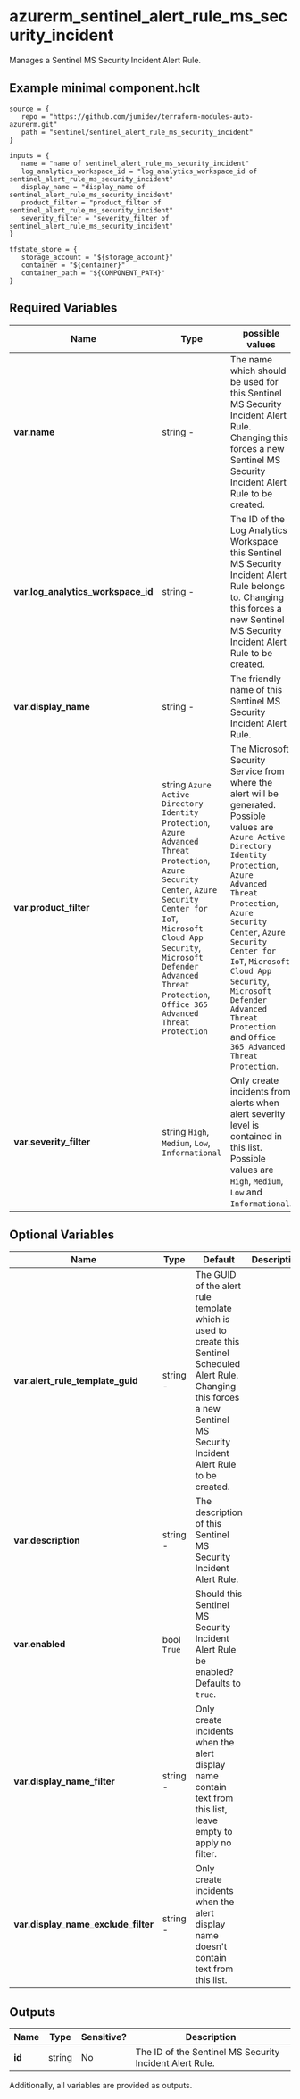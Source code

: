 # azurerm_sentinel_alert_rule_ms_security_incident

Manages a Sentinel MS Security Incident Alert Rule.

## Example minimal component.hclt

```hcl
source = {
   repo = "https://github.com/jumidev/terraform-modules-auto-azurerm.git" 
   path = "sentinel/sentinel_alert_rule_ms_security_incident" 
}

inputs = {
   name = "name of sentinel_alert_rule_ms_security_incident" 
   log_analytics_workspace_id = "log_analytics_workspace_id of sentinel_alert_rule_ms_security_incident" 
   display_name = "display_name of sentinel_alert_rule_ms_security_incident" 
   product_filter = "product_filter of sentinel_alert_rule_ms_security_incident" 
   severity_filter = "severity_filter of sentinel_alert_rule_ms_security_incident" 
}

tfstate_store = {
   storage_account = "${storage_account}" 
   container = "${container}" 
   container_path = "${COMPONENT_PATH}" 
}

```

## Required Variables

| Name | Type |  possible values |  Description |
| ---- | --------- |  ----------- | ----------- |
| **var.name** | string  -  |  The name which should be used for this Sentinel MS Security Incident Alert Rule. Changing this forces a new Sentinel MS Security Incident Alert Rule to be created. | 
| **var.log_analytics_workspace_id** | string  -  |  The ID of the Log Analytics Workspace this Sentinel MS Security Incident Alert Rule belongs to. Changing this forces a new Sentinel MS Security Incident Alert Rule to be created. | 
| **var.display_name** | string  -  |  The friendly name of this Sentinel MS Security Incident Alert Rule. | 
| **var.product_filter** | string  `Azure Active Directory Identity Protection`, `Azure Advanced Threat Protection`, `Azure Security Center`, `Azure Security Center for IoT`, `Microsoft Cloud App Security`, `Microsoft Defender Advanced Threat Protection`, `Office 365 Advanced Threat Protection`  |  The Microsoft Security Service from where the alert will be generated. Possible values are `Azure Active Directory Identity Protection`, `Azure Advanced Threat Protection`, `Azure Security Center`, `Azure Security Center for IoT`, `Microsoft Cloud App Security`, `Microsoft Defender Advanced Threat Protection` and `Office 365 Advanced Threat Protection`. | 
| **var.severity_filter** | string  `High`, `Medium`, `Low`, `Informational`  |  Only create incidents from alerts when alert severity level is contained in this list. Possible values are `High`, `Medium`, `Low` and `Informational`. | 

## Optional Variables

| Name | Type |  Default  |  Description |
| ---- | --------- |  ----------- | ----------- |
| **var.alert_rule_template_guid** | string  -  |  The GUID of the alert rule template which is used to create this Sentinel Scheduled Alert Rule. Changing this forces a new Sentinel MS Security Incident Alert Rule to be created. | 
| **var.description** | string  -  |  The description of this Sentinel MS Security Incident Alert Rule. | 
| **var.enabled** | bool  `True`  |  Should this Sentinel MS Security Incident Alert Rule be enabled? Defaults to `true`. | 
| **var.display_name_filter** | string  -  |  Only create incidents when the alert display name contain text from this list, leave empty to apply no filter. | 
| **var.display_name_exclude_filter** | string  -  |  Only create incidents when the alert display name doesn't contain text from this list. | 



## Outputs

| Name | Type | Sensitive? | Description |
| ---- | ---- | --------- | --------- |
| **id** | string | No  | The ID of the Sentinel MS Security Incident Alert Rule. | 

Additionally, all variables are provided as outputs.
